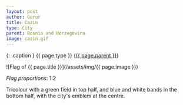 ```yaml
---
layout: post
author: Gurur
title: Cazin
type: City
parent: Bosnia and Herzegovina
image: cazin.gif
---
```

{: .caption }
{{ page.type }} ([{{ page.parent }}](/2019/03/30/bosnia-and-herzegovina.html))

![Flag of {{ page.title }}](/assets/img/{{ page.image }})

*Flag proportions*: 1:2

Tricolour with a green field in top half, and blue and white bands in the bottom half, with the city's emblem at the centre.